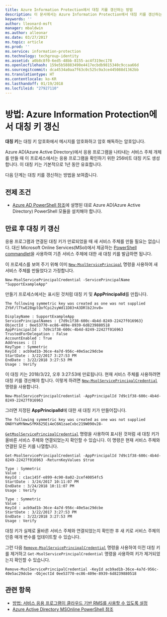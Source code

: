 ```yaml
---
title: Azure Information Protection에서 대칭 키를 갱신하는 방법
description: 이 문서에서는 Azure Information Protection에서 대칭 키를 갱신하는 프로세스를 설명합니다.
keywords: ''
author: lleonard-msft
manager: mbaldwin
ms.author: alleonar
ms.date: 03/27/2017
ms.topic: article
ms.prod: ''
ms.service: information-protection
ms.technology: techgroup-identity
ms.assetid: a0b8c8f0-6ed5-48bb-8155-ac4f319ec178
ms.openlocfilehash: 159e5b58883490e4417ecbdb9815340c9ccaa66d
ms.sourcegitcommit: dca4534a0aa7f63c0c525c9a3ce445088d1362bb
ms.translationtype: HT
ms.contentlocale: ko-KR
ms.lasthandoff: 01/19/2018
ms.locfileid: "27927110"
---
```

# <a name="how-to-renew-the-symmetric-key-in-azure-information-protection"></a>방법: Azure Information Protection에서 대칭 키 갱신

**대칭 키**는 대칭 키 암호화에서 메시지를 암호화하고 암호 해독하는 암호입니다.  

Azure AD(Azure Active Directory)에서 응용 프로그램을 나타내는 서비스 주체 개체를 만들 때 이 프로세스에서는 응용 프로그램을 확인하기 위한 256비트 대칭 키도 생성합니다. 이 대칭 키는 기본적으로 1년 동안 유효합니다. 

다음 단계는 대칭 키를 갱신하는 방법을 보여줍니다. 

## <a name="prerequisites"></a>전제 조건

* [Azure AD PowerShell 참조](https://docs.microsoft.com/powershell/msonline/)에 설명된 대로 Azure AD(Azure Active Directory) PowerShell 모듈을 설치해야 합니다.


## <a name="renewing-the-symmetric-key-after-expiry"></a>만료 후 대칭 키 갱신

응용 프로그램과 연결된 대칭 키가 만료되었을 때 새 서비스 주체를 만들 필요는 없습니다. 대신 Microsoft Online Services(MSol)에서 제공하는 [PowerShell commandlet](https://docs.microsoft.com/powershell/module/msonline)을 사용하여 기존 서비스 주체에 대한 새 대칭 키를 발급하면 됩니다.

이 프로세스를 보여 주기 위해 이미 [`New-MsolServicePrincipal`](https://docs.microsoft.com/powershell/msonline/v1/new-msolserviceprincipalcredential) 명령을 사용하여 새 서비스 주체를 만들었다고 가정합니다.

```
New-MsolServicePrincipalCredential -ServicePrincipalName "SupportExampleApp"
```

만들기 프로세스에서는 표시된 것처럼 대칭 키 및 **AppPrincipalId**를 만듭니다.

```
The following symmetric key was created as one was not supplied
ZYbF/lTtwE28qplQofCpi2syWd11D83+A3DRlb2Jnv8=

DisplayName : SupportExampleApp
ServicePrincipalNames : {7d9c1f38-600c-4b4d-8249-22427f016963}
ObjectId : 0ee53770-ec86-409e-8939-6d8239880518
AppPrincipalId : 7d9c1f38-600c-4b4d-8249-22427f016963
TrustedForDelegation : False
AccountEnabled : True
Addresses : []
KeyType : Symmetric
KeyId : acb9ad1b-36ce-4a7d-956c-40e5ac29dcbe
StartDate : 3/22/2017 3:27:53 PM
EndDate : 3/22/2018 3:27:53 PM
Usage : Verify
```

이 대칭 키는 2018/3/22, 오후 3:27:53에 만료됩니다. 현재 서비스 주체를 사용하려면 대칭 키를 갱신해야 합니다. 이렇게 하려면 [`New-MsolServicePrincipalCredential`](https://docs.microsoft.com/powershell/msonline/v1/new-msolserviceprincipalcredential) 명령을 사용합니다. 

```
New-MsolServicePrincipalCredential -AppPrincipalId 7d9c1f38-600c-4b4d-8249-22427f016963
```

그러면 지정된 **AppPrincipalId**에 대한 새 대칭 키가 만들어집니다.

```
The following symmetric key was created as one was not supplied ON8YYaMYNmwSfMX625Ei4eC6N1zaeCxbc219W090v28-
```
[`GetMsolServicePrincipalCredential`](https://docs.microsoft.com/powershell/msonline/v1/get-msolserviceprincipalcredential) 명령을 사용하여 표시된 것처럼 새 대칭 키가 올바른 서비스 주체와 연결되었는지 확인할 수 있습니다. 이 명령은 현재 서비스 주체와 연결된 모든 키를 나열합니다.

```
Get-MsolServicePrincipalCredential -AppPrincipalId 7d9c1f38-600c-4b4d-8249-22427f016963 -ReturnKeyValues $true

Type : Symmetric
Value :
KeyId : c1ac145f-e899-4c90-8a02-2cef40054fc5
StartDate : 3/24/2017 10:11:07 PM
EndDate : 3/24/2018 10:11:07 PM
Usage : Verify

Type : Symmetric
Value :
KeyId : acb9ad1b-36ce-4a7d-956c-40e5ac29dcbe
StartDate : 3/22/2017 3:27:53 PM
EndDate : 3/22/2018 3:27:53 PM
Usage : Verify
```

대칭 키가 실제로 올바른 서비스 주체와 연결되었는지 확인한 후 새 키로 서비스 주체의 인증 매개 변수를 업데이트할 수 있습니다. 

그런 다음 [`Remove-MsolServicePrincipalCredential`](https://docs.microsoft.com/powershell/msonline/v1/remove-msolserviceprincipalcredential) 명령을 사용하여 이전 대칭 키를 제거하고 `Get-MsolServicePrincipalCredential` 명령을 사용하여 키가 제거되었는지 확인할 수 있습니다.

```
Remove-MsolServicePrincipalCredential -KeyId acb9ad1b-36ce-4a7d-956c-40e5ac29dcbe -ObjectId 0ee53770-ec86-409e-8939-6d8239880518
```

## <a name="related-topics"></a>관련 항목

* [방법: 서비스 응용 프로그램이 클라우드 기반 RMS를 사용할 수 있도록 설정](how-to-use-file-api-with-aadrm-cloud.md)
* [Azure Active Directory MSOnline PowerShell 참조](https://docs.microsoft.com/powershell/msonline/)
